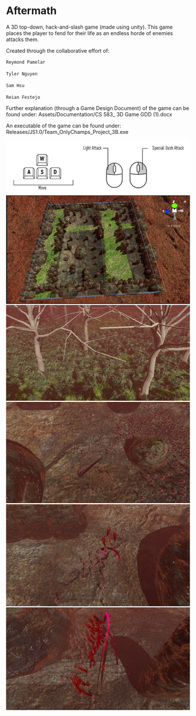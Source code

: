 # Aftermath
 A 3D top-down, hack-and-slash game (made using unity). This game places the player to fend for their life as an endless horde of enemies attacks them.

Created through the collaborative effort of: 

	Reymond Pamelar

	Tyler Nguyen

	Sam Hsu

	Reian Festejo



Further explanation (through a Game Design Document) of the game can be found under: Assets/Documentation/CS 583_ 3D Game GDD (1).docx

An executable of the game can be found under: Releases/JS1.0/Team_OnlyChamps_Project_3B.exe

![](Screenshots/Screenshot6.png)
![](Screenshots/Screenshot4.png)
![](Screenshots/Screenshot5.png)
![](Screenshots/Screenshot1.png)
![](Screenshots/Screenshot2.png)
![](Screenshots/Screenshot3.png)
